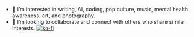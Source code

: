 - 🔨 I’m interested in writing, AI, coding, pop culture, music, mental health awareness, art, and photography.
- 👥 I’m looking to collaborate and connect with others who share similar interests.
[![ko-fi](https://ko-fi.com/img/githubbutton_sm.svg)](https://ko-fi.com/E1E21G60AF)
<!---
bioshawna/bioshawna is a ✨ special ✨ repository because its `README.md` (this file) appears on your GitHub profile.
You can click the Preview link to take a look at your changes.
--->
